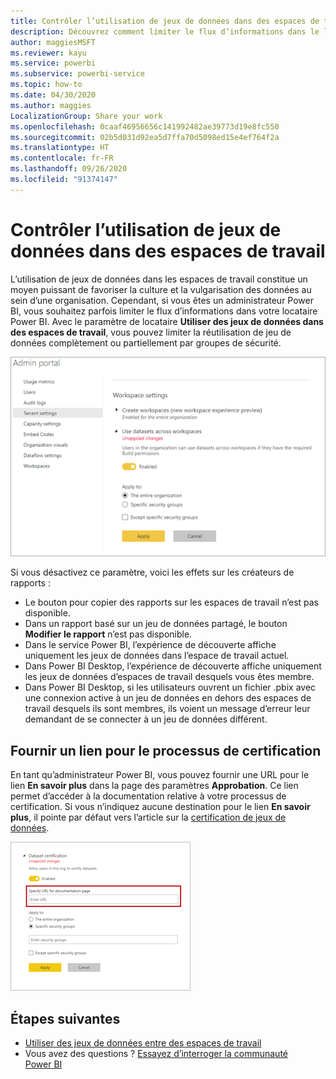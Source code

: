 ```yaml
---
title: Contrôler l’utilisation de jeux de données dans des espaces de travail - Créer des rapports basés sur des jeux de données à partir de différents espaces de travail - Power BI
description: Découvrez comment limiter le flux d’informations dans le locataire Power BI.
author: maggiesMSFT
ms.reviewer: kayu
ms.service: powerbi
ms.subservice: powerbi-service
ms.topic: how-to
ms.date: 04/30/2020
ms.author: maggies
LocalizationGroup: Share your work
ms.openlocfilehash: 0caaf46956656c141992482ae39773d19e8fc550
ms.sourcegitcommit: 02b5d031d92ea5d7ffa70d5098ed15e4ef764f2a
ms.translationtype: HT
ms.contentlocale: fr-FR
ms.lasthandoff: 09/26/2020
ms.locfileid: "91374147"
---
```

# <a name="control-the-use-of-datasets-across-workspaces"></a>Contrôler l’utilisation de jeux de données dans des espaces de travail

L’utilisation de jeux de données dans les espaces de travail constitue un moyen puissant de favoriser la culture et la vulgarisation des données au sein d’une organisation. Cependant, si vous êtes un administrateur Power BI, vous souhaitez parfois limiter le flux d’informations dans votre locataire Power BI. Avec le paramètre de locataire **Utiliser des jeux de données dans des espaces de travail**, vous pouvez limiter la réutilisation de jeu de données complètement ou partiellement par groupes de sécurité.

![Paramètres d’espace de travail d’administrateur Power BI](media/service-datasets-admin-across-workspaces/power-bi-admin-workspace-settings.png)

Si vous désactivez ce paramètre, voici les effets sur les créateurs de rapports :

- Le bouton pour copier des rapports sur les espaces de travail n’est pas disponible. 
- Dans un rapport basé sur un jeu de données partagé, le bouton **Modifier le rapport** n’est pas disponible.
- Dans le service Power BI, l’expérience de découverte affiche uniquement les jeux de données dans l’espace de travail actuel.
- Dans Power BI Desktop, l’expérience de découverte affiche uniquement les jeux de données d’espaces de travail desquels vous êtes membre.
- Dans Power BI Desktop, si les utilisateurs ouvrent un fichier .pbix avec une connexion active à un jeu de données en dehors des espaces de travail desquels ils sont membres, ils voient un message d’erreur leur demandant de se connecter à un jeu de données différent.

## <a name="provide-a-link-for-the-certification-process"></a>Fournir un lien pour le processus de certification

En tant qu’administrateur Power BI, vous pouvez fournir une URL pour le lien **En savoir plus** dans la page des paramètres **Approbation**.  Ce lien permet d’accéder à la documentation relative à votre processus de certification. Si vous n’indiquez aucune destination pour le lien **En savoir plus**, il pointe par défaut vers l’article sur la [certification de jeux de données](service-datasets-certify.md).

![En savoir plus sur la certification de jeux de données](media/service-datasets-certify-promote/power-bi-dataset-learn-more-certification.png)

## <a name="next-steps"></a>Étapes suivantes

- [Utiliser des jeux de données entre des espaces de travail](service-datasets-across-workspaces.md)
- Vous avez des questions ? [Essayez d’interroger la communauté Power BI](https://community.powerbi.com/)
